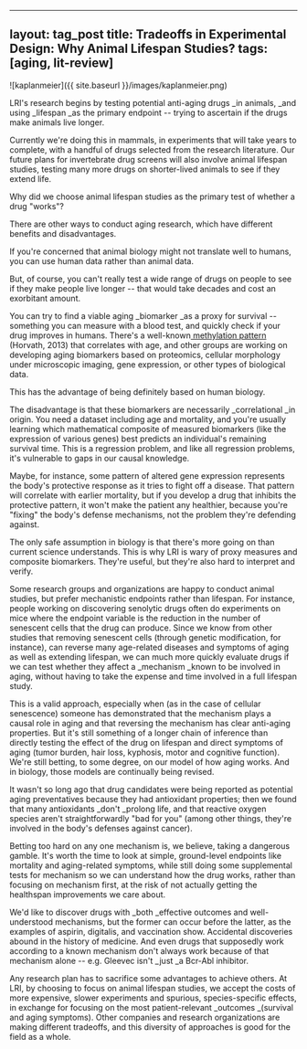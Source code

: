 
---
layout: tag_post
title: Tradeoffs in Experimental Design: Why Animal Lifespan Studies?
tags: [aging, lit-review]
---

![kaplanmeier]({{ site.baseurl }}/images/kaplanmeier.png)

LRI's research begins by testing potential anti-aging drugs _in animals, _and using _lifespan _as the primary endpoint -- trying to ascertain if the drugs make animals live longer.  

Currently we're doing this in mammals, in experiments that will take years to complete, with a handful of drugs selected from the research literature. Our future plans for invertebrate drug screens will also involve animal lifespan studies, testing many more drugs on shorter-lived animals to see if they extend life.

Why did we choose animal lifespan studies as the primary test of whether a drug "works"?

There are other ways to conduct aging research, which have different benefits and disadvantages.

If you're concerned that animal biology might not translate well to humans, you can use human data rather than animal data.  

But, of course, you can't really test a wide range of drugs on people to see if they make people live longer -- that would take decades and cost an exorbitant amount.  

You can try to find a viable aging _biomarker _as a proxy for survival -- something you can measure with a blood test, and quickly check if your drug improves in humans.  There's a well-known[ methylation pattern](https://www.ncbi.nlm.nih.gov/pubmed/24138928) (Horvath, 2013) that correlates with age, and other groups are working on developing aging biomarkers based on proteomics, cellular morphology under microscopic imaging, gene expression, or other types of biological data.  

This has the advantage of being definitely based on human biology. 

The disadvantage is that these biomarkers are necessarily _correlational _in origin.  You need a dataset including age and mortality, and you're usually learning which mathematical composite of measured biomarkers (like the expression of various genes) best predicts an individual's remaining survival time. This is a regression problem, and like all regression problems, it's vulnerable to gaps in our causal knowledge. 

Maybe, for instance, some pattern of altered gene expression represents the body's protective response as it tries to fight off a disease.  That pattern will correlate with earlier mortality, but if you develop a drug that inhibits the protective pattern, it won't make the patient any healthier, because you're "fixing" the body's defense mechanisms, not the problem they're defending against.

The only safe assumption in biology is that there's more going on than current science understands.  This is why LRI is wary of proxy measures and composite biomarkers.  They're useful, but they're also hard to interpret and verify.

Some research groups and organizations are happy to conduct animal studies, but prefer mechanistic endpoints rather than lifespan.  For instance, people working on discovering senolytic drugs often do experiments on mice where the endpoint variable is the reduction in the number of senescent cells that the drug can produce.  Since we know from other studies that removing senescent cells (through genetic modification, for instance), can reverse many age-related diseases and symptoms of aging as well as extending lifespan, we can much more quickly evaluate drugs if we can test whether they affect a _mechanism _known to be involved in aging, without having to take the expense and time involved in a full lifespan study.

This is a valid approach, especially when (as in the case of cellular senescence) someone has demonstrated that the mechanism plays a causal role in aging and that reversing the mechanism has clear anti-aging properties.  But it's still something of a longer chain of inference than directly testing the effect of the drug on lifespan and direct symptoms of aging (tumor burden, hair loss, kyphosis, motor and cognitive function).  We're still betting, to some degree, on our model of how aging works.  And in biology, those models are continually being revised. 

It wasn't so long ago that drug candidates were being reported as potential aging preventatives because they had antioxidant properties; then we found that many antioxidants _don't _prolong life, and that reactive oxygen species aren't straightforwardly "bad for you" (among other things, they're involved in the body's defenses against cancer).

Betting too hard on any one mechanism is, we believe, taking a dangerous gamble.  It's worth the time to look at simple, ground-level endpoints like mortality and aging-related symptoms, while still doing some supplemental tests for mechanism so we can understand how the drug works, rather than focusing on mechanism first, at the risk of not actually getting the healthspan improvements we care about.

We'd like to discover drugs with _both _effective outcomes and well-understood mechanisms, but the former can occur before the latter, as the examples of aspirin, digitalis, and vaccination show. Accidental discoveries abound in the history of medicine.  And even drugs that supposedly work according to a known mechanism don't always work because of that mechanism alone -- e.g. Gleevec isn't _just _a Bcr-Abl inhibitor.

Any research plan has to sacrifice some advantages to achieve others. At LRI, by choosing to focus on animal lifespan studies, we accept the costs of more expensive, slower experiments and spurious, species-specific effects, in exchange for focusing on the most patient-relevant _outcomes _(survival and aging symptoms).  Other companies and research organizations are making different tradeoffs, and this diversity of approaches is good for the field as a whole.
